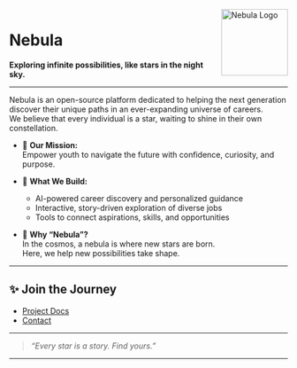 <!-- .github/profile/README.md -->

<img src="https://raw.githubusercontent.com/nebula-kr/.github/main/profile/logo.png" width="120" align="right" alt="Nebula Logo">

# Nebula

**Exploring infinite possibilities, like stars in the night sky.**

---

Nebula is an open-source platform dedicated to helping the next generation discover their unique paths in an ever-expanding universe of careers.  
We believe that every individual is a star, waiting to shine in their own constellation.

- 🌌 **Our Mission:**  
  Empower youth to navigate the future with confidence, curiosity, and purpose.

- 🚀 **What We Build:**  
  - AI-powered career discovery and personalized guidance  
  - Interactive, story-driven exploration of diverse jobs  
  - Tools to connect aspirations, skills, and opportunities

- 🧭 **Why “Nebula”?**  
  In the cosmos, a nebula is where new stars are born.  
  Here, we help new possibilities take shape.

---

## ✨ Join the Journey

- [Project Docs](https://github.com/nebula-kr/welcome)
- [Contact](mailto:ghpark715@gmail.com)

---

> _“Every star is a story. Find yours.”_

---
